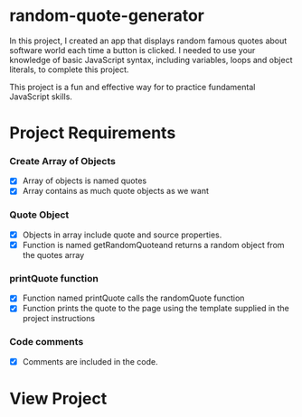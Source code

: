 # random-quote-generator

In this project, I created an app that displays random famous quotes about software world each time a button is clicked.
I needed to use your knowledge of basic JavaScript syntax, including variables, loops and object literals, to complete this project.

This project is a fun and effective way for to practice fundamental JavaScript skills.

# Project Requirements

### Create Array of Objects
- [x] Array of objects is named quotes
- [x] Array contains as much quote objects as we want
### Quote Object
- [x] Objects in array include quote and source properties.
- [x] Function is named getRandomQuoteand returns a random object from the quotes array
### printQuote function
- [x] Function named printQuote calls the randomQuote function
- [x] Function prints the quote to the page using the template supplied in the project instructions
### Code comments
- [x] Comments are included in the code.


# View Project

